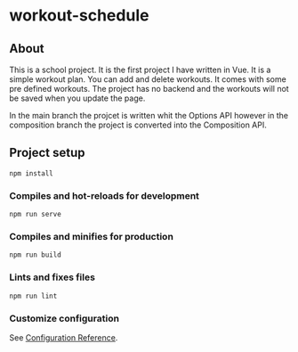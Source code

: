 # workout-schedule

## About
This is a school project. It is the first project I have written in Vue. It is a simple workout plan. You can add and delete workouts. It comes with some pre defined workouts. The project has no backend and the workouts will not be saved when you update the page.

In the main branch the projcet is written whit the Options API however in the composition branch the project is converted into the Composition API.

## Project setup
```
npm install
```

### Compiles and hot-reloads for development
```
npm run serve
```

### Compiles and minifies for production
```
npm run build
```

### Lints and fixes files
```
npm run lint
```

### Customize configuration
See [Configuration Reference](https://cli.vuejs.org/config/).
